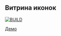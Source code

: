 ## Витрина иконок
[![BUILD](https://github.com/core-ds/icons-demo/actions/workflows/blank.yml/badge.svg)](https://github.com/core-ds/icons-demo/actions/workflows/blank.yml)

[Демо](https://core-ds.github.io/icons-demo/)
